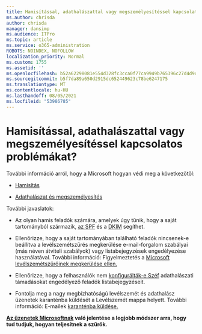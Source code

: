 ```yaml
---
title: Hamisítással, adathalászattal vagy megszemélyesítéssel kapcsolatos problémákat?
ms.author: chrisda
author: chrisda
manager: dansimp
ms.audience: ITPro
ms.topic: article
ms.service: o365-administration
ROBOTS: NOINDEX, NOFOLLOW
localization_priority: Normal
ms.custom: 1755
ms.assetid: ''
ms.openlocfilehash: b52a62298081e554d328fc3cca0f77ca9949b765396c27d4d9da247f411d6d2c
ms.sourcegitcommit: b5f7da89a650d2915dc652449623c78be6247175
ms.translationtype: MT
ms.contentlocale: hu-HU
ms.lasthandoff: 08/05/2021
ms.locfileid: "53986785"
---
```

# <a name="issues-with-spoofing-phishing-or-impersonation"></a>Hamisítással, adathalászattal vagy megszemélyesítéssel kapcsolatos problémákat?

További információ arról, hogy a Microsoft hogyan védi meg a következőtől:

- [Hamisítás](https://docs.microsoft.com/microsoft-365/security/office-365-security/anti-spoofing-protection)

- [Adathalászat és megszemélyesítés](https://docs.microsoft.com/microsoft-365/security/office-365-security/atp-anti-phishing)

További javaslatok:

- Az olyan hamis feladók számára, amelyek úgy tűnik, hogy a saját tartományból származik, [az SPF](https://docs.microsoft.com/microsoft-365/security/office-365-security/set-up-spf-in-office-365-to-help-prevent-spoofing) és a [DKIM](https://docs.microsoft.com/microsoft-365/security/office-365-security/use-dkim-to-validate-outbound-email) segíthet.

- Ellenőrizze, hogy a saját tartományában található feladók nincsenek-e beállítva a levélszemétszűrés megkerülése e-mail-forgalom szabályai (más néven átviteli szabályok) vagy listabejegyzések engedélyezése használatával. További információ: Figyelmeztetés a [Microsoft levélszemétszűrőinek megkerülése ellen.](https://docs.microsoft.com/exchange/troubleshoot/antispam/cautions-against-bypassing-spam-filters)

- Ellenőrizze, hogy a felhasználók nem [konfigurálták-e Széf](https://support.office.com/article/BE1BAEA0-BEAB-4A30-B968-9004332336CE) adathalászati támadásokat engedélyező feladók listabejegyzéseit.

- Fontolja meg a nagy megbízhatóságú levélszemét és adathalász üzenetek karanténba küldését a Levélszemét mappa helyett. További információ: E-mailek [karanténba küldése.](https://docs.microsoft.com/microsoft-365/security/office-365-security/quarantine-email-messages)

**[Az üzenetek Microsoftnak](https://support.office.com/article/b5caa9f1-cdf3-4443-af8c-ff724ea719d2) való jelentése a legjobb módszer arra, hogy tud tudjuk, hogyan teljesítnek a szűrők.**
